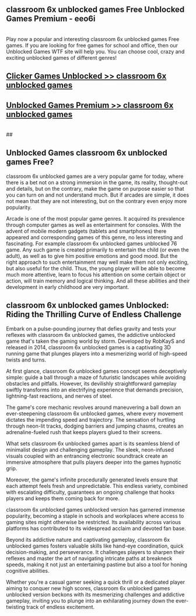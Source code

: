 ## classroom 6x unblocked games Free Unblocked Games Premium - eeo6i <br>
<br>
Play now a popular and interesting classroom 6x unblocked games Free games. If you are looking for free games for school and office, then our Unblocked Games WTF site will help you. You can choose cool, crazy and exciting unblocked games of different genres!


##  [Clicker Games Unblocked >> classroom 6x unblocked games](http://freeplayer.one?title=classroom_6x_unblocked_games&ref=04)

##  [Unblocked Games Premium >> classroom 6x unblocked games](http://freeplayer.one?title=classroom_6x_unblocked_games&ref=04)
  <br>
  ##



## Unblocked Games classroom 6x unblocked games Free?

classroom 6x unblocked games are a very popular game for today, where there is a bet not on a strong immersion in the game, its reality, thought-out and details, but on the contrary, make the game on purpose easier so that you can turn on and not understand much. But if arcades are simple, it does not mean that they are not interesting, but on the contrary even enjoy more popularity.

Arcade is one of the most popular game genres. It acquired its prevalence through computer games as well as entertainment for consoles. With the advent of mobile modern gadgets (tablets and smartphones) there appeared and corresponding games of this genre, no less interesting and fascinating. For example classroom 6x unblocked games unblocked 76 game. Any such game is created primarily to entertain the child (or even the adult), as well as to give him positive emotions and good mood. But the right approach to such entertainment may well make them not only exciting, but also useful for the child. Thus, the young player will be able to become much more attentive, learn to focus his attention on some certain object or action, will train memory and logical thinking. And all these abilities and their development in early childhood are very important.

##  classroom 6x unblocked games Unblocked: Riding the Thrilling Curve of Endless Challenge

Embark on a pulse-pounding journey that defies gravity and tests your reflexes with classroom 6x unblocked games, the addictive unblocked game that's taken the gaming world by storm. Developed by RobKayS and released in 2014, classroom 6x unblocked games is a captivating 3D running game that plunges players into a mesmerizing world of high-speed twists and turns.

At first glance, classroom 6x unblocked games concept seems deceptively simple: guide a ball through a maze of futuristic landscapes while avoiding obstacles and pitfalls. However, its devilishly straightforward gameplay swiftly transforms into an electrifying experience that demands precision, lightning-fast reactions, and nerves of steel.

The game's core mechanic revolves around maneuvering a ball down an ever-steepening classroom 6x unblocked games, where every movement dictates the impending speed and trajectory. The sensation of hurtling through neon-lit tracks, dodging barriers and jumping chasms, creates an adrenaline-fueled rush that keeps players glued to their screens.

What sets classroom 6x unblocked games apart is its seamless blend of minimalist design and challenging gameplay. The sleek, neon-infused visuals coupled with an entrancing electronic soundtrack create an immersive atmosphere that pulls players deeper into the games hypnotic grip.

Moreover, the game's infinite procedurally generated levels ensure that each attempt feels fresh and unpredictable. This endless variety, combined with escalating difficulty, guarantees an ongoing challenge that hooks players and keeps them coming back for more.

classroom 6x unblocked games unblocked version has garnered immense popularity, becoming a staple in schools and workplaces where access to gaming sites might otherwise be restricted. Its availability across various platforms has contributed to its widespread acclaim and devoted fan base.

Beyond its addictive nature and captivating gameplay, classroom 6x unblocked games fosters valuable skills like hand-eye coordination, quick decision-making, and perseverance. It challenges players to sharpen their reflexes and master the art of navigating intricate paths at breakneck speeds, making it not just an entertaining pastime but also a tool for honing cognitive abilities.

Whether you're a casual gamer seeking a quick thrill or a dedicated player aiming to conquer new high scores, classroom 6x unblocked games unblocked version beckons with its mesmerizing challenges and addictive gameplay, inviting you to plunge into an exhilarating journey down the ever-twisting track of endless excitement.